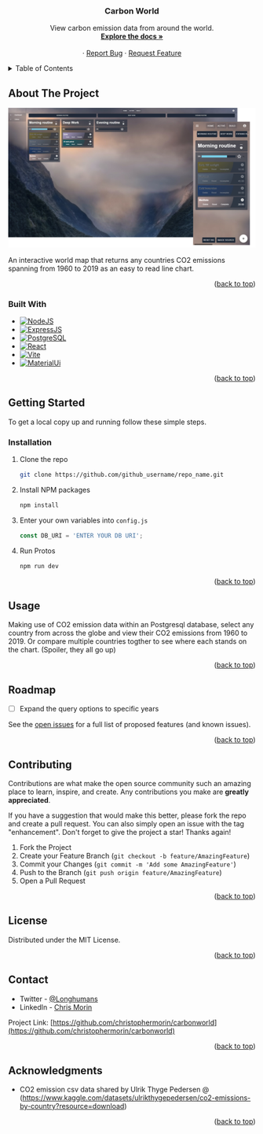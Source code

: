 <!-- Improved compatibility of back to top link: See: https://github.com/othneildrew/Best-README-Template/pull/73 -->
<a name="readme-top"></a>
<!--
*** Thanks for checking out the Best-README-Template. If you have a suggestion
*** that would make this better, please fork the repo and create a pull request
*** or simply open an issue with the tag "enhancement".
*** Don't forget to give the project a star!
*** Thanks again! Now go create something AMAZING! :D
-->



<!-- PROJECT SHIELDS -->
<!--
*** I'm using markdown "reference style" links for readability.
*** Reference links are enclosed in brackets [ ] instead of parentheses ( ).
*** See the bottom of this document for the declaration of the reference variables
*** for contributors-url, forks-url, etc. This is an optional, concise syntax you may use.
*** https://www.markdownguide.org/basic-syntax/#reference-style-links
-->
<!--
[![Contributors][contributors-shield]][contributors-url]
[![Forks][forks-shield]][forks-url]
[![Stargazers][stars-shield]][stars-url]
[![Issues][issues-shield]][issues-url]
[![MIT License][license-shield]][license-url]
[![LinkedIn][linkedin-shield]][linkedin-url]
-->


<!-- PROJECT LOGO 
<br />
<div align="center">
  <a href="https://github.com/github_username/repo_name">
    <img src="images/logo.png" alt="Logo" width="80" height="80">
  </a>
-->
<h3 align="center">Carbon World</h3>

  <p align="center">
    View carbon emission data from around the world.
    <br />
    <a href="https://github.com/christophermorin/carbonworld"><strong>Explore the docs »</strong></a>
    <br />
    <br />
    <!-- <a href="https://protos.cyclic.app/">View Demo</a> -->
    ·
    <a href="https://github.com/christophermorin/carbonworld/issues">Report Bug</a>
    ·
    <a href="https://github.com/christophermorin/carbonworld/issues">Request Feature</a>
  </p>
</div>



<!-- TABLE OF CONTENTS -->
<details>
  <summary>Table of Contents</summary>
  <ol>
    <li>
      <a href="#about-the-project">About The Project</a>
      <ul>
        <li><a href="#built-with">Built With</a></li>
      </ul>
    </li>
    <li>
      <a href="#getting-started">Getting Started</a>
      <ul>
        <li><a href="#prerequisites">Prerequisites</a></li>
        <li><a href="#installation">Installation</a></li>
      </ul>
    </li>
    <li><a href="#usage">Usage</a></li>
    <li><a href="#roadmap">Roadmap</a></li>
    <li><a href="#contributing">Contributing</a></li>
    <li><a href="#license">License</a></li>
    <li><a href="#contact">Contact</a></li>
    <li><a href="#acknowledgments">Acknowledgments</a></li>
  </ol>
</details>



<!-- ABOUT THE PROJECT -->
## About The Project

[![Protos Screenshot][product-screenshot]](https://protos.cyclic.app)

An interactive world map that returns any countries CO2 emissions spanning from 1960 to 2019 as an easy to read line chart.

<p align="right">(<a href="#readme-top">back to top</a>)</p>



### Built With

* [![NodeJS][Node.js]][Node-url]
* [![ExpressJS][Express.js]][Express-url]
* [![PostgreSQL][Postgresql]][Postgresql-url]
* [![React][React.js]][React-url]
* [![Vite][Vite.js]][Vite-url]
* [![MaterialUi][MaterialUi]][MaterialUi-url]

<p align="right">(<a href="#readme-top">back to top</a>)</p>



<!-- GETTING STARTED -->
## Getting Started

To get a local copy up and running follow these simple  steps.

### Installation

1. Clone the repo
   ```sh
   git clone https://github.com/github_username/repo_name.git
   ```
3. Install NPM packages
   ```sh
   npm install
   ```
4. Enter your own variables into `config.js`
   ```js
   const DB_URI = 'ENTER YOUR DB URI';
   ```
5. Run Protos
   ```sh
   npm run dev
   ```

<p align="right">(<a href="#readme-top">back to top</a>)</p>



<!-- USAGE EXAMPLES -->
## Usage

Making use of CO2 emission data within an Postgresql database, select any country from across the globe and view their CO2 emissions from 1960 to 2019. Or compare multiple countries togther to see where each stands on the chart.
(Spoiler, they all go up)

<p align="right">(<a href="#readme-top">back to top</a>)</p>



<!-- ROADMAP -->
## Roadmap

- [ ] Expand the query options to specific years

See the [open issues](https://github.com/christophermorin/protos_V0/issues) for a full list of proposed features (and known issues).

<p align="right">(<a href="#readme-top">back to top</a>)</p>



<!-- CONTRIBUTING -->
## Contributing

Contributions are what make the open source community such an amazing place to learn, inspire, and create. Any contributions you make are **greatly appreciated**.

If you have a suggestion that would make this better, please fork the repo and create a pull request. You can also simply open an issue with the tag "enhancement".
Don't forget to give the project a star! Thanks again!

1. Fork the Project
2. Create your Feature Branch (`git checkout -b feature/AmazingFeature`)
3. Commit your Changes (`git commit -m 'Add some AmazingFeature'`)
4. Push to the Branch (`git push origin feature/AmazingFeature`)
5. Open a Pull Request

<p align="right">(<a href="#readme-top">back to top</a>)</p>



<!-- LICENSE -->
## License

Distributed under the MIT License.

<p align="right">(<a href="#readme-top">back to top</a>)</p>



<!-- CONTACT -->
## Contact

* Twitter - [@Longhumans](https://twitter.com/longhumans)
* LinkedIn - [Chris Morin](https://www.linkedin.com/in/chrisjmorin/)

Project Link: [https://github.com/christophermorin/carbonworld](https://github.com/christophermorin/carbonworld)

<p align="right">(<a href="#readme-top">back to top</a>)</p>



<!-- ACKNOWLEDGMENTS -->
## Acknowledgments

* CO2 emission csv data shared by Ulrik Thyge Pedersen @ (https://www.kaggle.com/datasets/ulrikthygepedersen/co2-emissions-by-country?resource=download)

<p align="right">(<a href="#readme-top">back to top</a>)</p>



<!-- MARKDOWN LINKS & IMAGES -->

<!-- https://www.markdownguide.org/basic-syntax/#reference-style-links -->
[contributors-shield]: https://img.shields.io/github/contributors/github_username/repo_name.svg?style=for-the-badge
[contributors-url]: https://github.com/github_username/repo_name/graphs/contributors
[forks-shield]: https://img.shields.io/github/forks/github_username/repo_name.svg?style=for-the-badge
[forks-url]: https://github.com/github_username/repo_name/network/members
[stars-shield]: https://img.shields.io/github/stars/github_username/repo_name.svg?style=for-the-badge
[stars-url]: https://github.com/github_username/repo_name/stargazers
[issues-shield]: https://img.shields.io/github/issues/github_username/repo_name.svg?style=for-the-badge
[issues-url]: https://github.com/github_username/repo_name/issues
[license-shield]: https://img.shields.io/github/license/github_username/repo_name.svg?style=for-the-badge
[license-url]: https://github.com/github_username/repo_name/blob/master/LICENSE.txt
[linkedin-shield]: https://img.shields.io/badge/-LinkedIn-black.svg?style=for-the-badge&logo=linkedin&colorB=555
[linkedin-url]: https://linkedin.com/in/linkedin_username
[product-screenshot]: https://github.com/christophermorin/assets/blob/de52817c8314cfe848df50d463b120858e8d7a12/protos_demo_v2.png
[Node.js]: https://img.shields.io/badge/node.js-182446?style=for-the-badge&logo=nodedotjs&logoColor=green
[Node-url]: https://nodejs.org/en/
[PostGresql]: https://img.shields.io/badge/-Postgres-black.svg?style=for-the-badge&logo=postgresql&colorB=333
[PostGresql-url]: https://www.postgresql.org/ 
<!-- [MongoDb]: https://img.shields.io/badge/mongodb-023430?style=for-the-badge&logo=mongodb&logoColor=green
[MongoDb-url]: https://www.mongodb.com/ -->
[React.js]: https://img.shields.io/badge/React-20232A?style=for-the-badge&logo=react&logoColor=61DAFB
[React-url]: https://reactjs.org/
[MaterialUi]: https://img.shields.io/badge/mui-001e3c?style=for-the-badge&logo=mui&logoColor=blue
[MaterialUi-url]: https://mui.com/material-ui/
[Vite.js]: https://img.shields.io/badge/vite.js-454ce1?style=for-the-badge&logo=vite&logoColor=blue
[Vite-url]: https://vitejs.dev/
[Express.js]: https://img.shields.io/badge/express.js-bdb9b9?style=for-the-badge&logo=express&logoColor=white
[Express-url]: https://expressjs.com/

